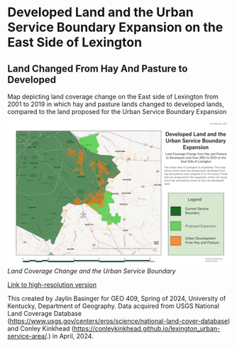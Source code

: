 
# Developed Land and the Urban Service Boundary Expansion on the East Side of Lexington
## Land Changed From Hay And Pasture to Developed

Map depicting land coverage change on the East side of Lexington from 2001 to 2019 in which hay and pasture lands changed to developed lands, compared to the land proposed for the Urban Service Boundary Expansion

![Caption of map](Layout1.jpg)     
*Land Coverage Change and the Urban Service Boundary*

[Link to high-resolution version](Layout1.pdf)     

This created by Jaylin Basinger for GEO 409, Spring of 2024, University of Kentucky, Department of Geography. Data acquired from USGS National Land Coverage Database (https://www.usgs.gov/centers/eros/science/national-land-cover-database) and Conley Kinkhead (https://conleykinkhead.github.io/lexington_urban-service-area/.)  in April, 2024.